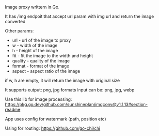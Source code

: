 Image proxy writtern in Go.

It has /img endpoit that accept url param with img url and return the image converted

Other params:

- url - url of the image to proxy
- w - width of the image
- h - height of the image
- fit - fit the image to the width and height
- quality - quality of the image
- format - format of the image
- aspect - aspect ratio of the image

if w, h are empty, it will return the image with original size

It supports output: png, jpg formats
Input can be: png, jpg, webp

Use this lib for image processing:
https://pkg.go.dev/github.com/sunshineplan/imgconv@v1.1.13#section-readme

App uses config for watermark (path, position etc)

Using for routing:
https://github.com/go-chi/chi
